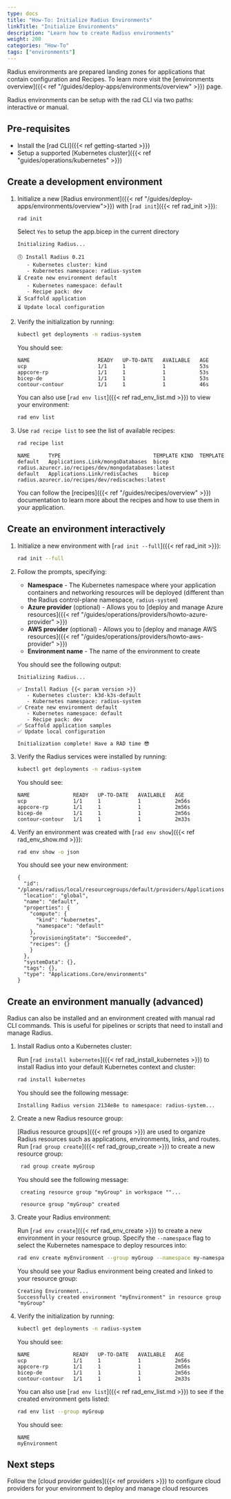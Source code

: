 ```yaml
---
type: docs
title: "How-To: Initialize Radius Environments"
linkTitle: "Initialize Environments"
description: "Learn how to create Radius environments"
weight: 200
categories: "How-To"
tags: ["environments"]
---
```


Radius environments are prepared landing zones for applications that contain configuration and Recipes. To learn more visit the [environments overview]({{< ref "/guides/deploy-apps/environments/overview" >}}) page.

Radius environments can be setup with the rad CLI via two paths: interactive or manual.

## Pre-requisites

- Install the [rad CLI]({{< ref getting-started >}})
- Setup a supported [Kubernetes cluster]({{< ref "guides/operations/kubernetes" >}})

## Create a development environment

1. Initialize a new [Radius environment]({{< ref "/guides/deploy-apps/environments/overview">}}) with [`rad init`]({{< ref rad_init >}}):
   ```bash
   rad init
   ```
   
   Select `Yes` to setup the app.bicep in the current directory

   ```
   Initializing Radius...                                                
                                                                      
   🕔 Install Radius 0.21                                             
      - Kubernetes cluster: kind
      - Kubernetes namespace: radius-system                              
   ⏳ Create new environment default                                     
      - Kubernetes namespace: default                                    
      - Recipe pack: dev                                                 
   ⏳ Scaffold application                                          
   ⏳ Update local configuration                                                 
   ```                                             

2. Verify the initialization by running:
   ```bash
   kubectl get deployments -n radius-system
   ```

   You should see:

   ```
   NAME                      READY   UP-TO-DATE   AVAILABLE   AGE
   ucp                       1/1     1            1           53s
   appcore-rp                1/1     1            1           53s
   bicep-de                  1/1     1            1           53s
   contour-contour           1/1     1            1           46s
   ```

   You can also use [`rad env list`]({{< ref rad_env_list.md >}}) to view your environment:
   
   ```bash
   rad env list
   ```
3. Use `rad recipe list` to see the list of available recipes:
   ```bash
   rad recipe list
   ```
   ```
   NAME      TYPE                              TEMPLATE KIND  TEMPLATE
   default   Applications.Link/mongoDatabases  bicep          radius.azurecr.io/recipes/dev/mongodatabases:latest
   default   Applications.Link/redisCaches     bicep          radius.azurecr.io/recipes/dev/rediscaches:latest
   ``` 
   You can follow the [recipes]({{< ref "/guides/recipes/overview" >}}) documentation to learn more about the recipes and how to use them in your application.

## Create an environment interactively

1. Initialize a new environment with [`rad init --full`]({{< ref rad_init >}}):
   ```bash
   rad init --full
   ```

1. Follow the prompts, specifying:
   - **Namespace** - The Kubernetes namespace where your application containers and networking resources will be deployed (different than the Radius control-plane namespace, `radius-system`)
   - **Azure provider** (optional) - Allows you to [deploy and manage Azure resources]({{< ref "/guides/operations/providers/howto-azure-provider" >}})
   - **AWS provider** (optional) - Allows you to [deploy and manage AWS resources]({{< ref "/guides/operations/providers/howto-aws-provider" >}})
   - **Environment name** - The name of the environment to create

   You should see the following output:

      ```
      Initializing Radius...                     

      ✅ Install Radius {{< param version >}}               
         - Kubernetes cluster: k3d-k3s-default   
         - Kubernetes namespace: radius-system   
      ✅ Create new environment default          
         - Kubernetes namespace: default 
         - Recipe pack: dev        
      ✅ Scaffold application samples            
      ✅ Update local configuration              

      Initialization complete! Have a RAD time 😎
      ```

1. Verify the Radius services were installed by running:
   ```bash
   kubectl get deployments -n radius-system
   ```

   You should see:

   ```
   NAME              READY   UP-TO-DATE   AVAILABLE   AGE
   ucp               1/1     1            1           2m56s
   appcore-rp        1/1     1            1           2m56s
   bicep-de          1/1     1            1           2m56s
   contour-contour   1/1     1            1           2m33s
   ```

1. Verify an environment was created with [`rad env show`]({{< ref rad_env_show.md >}}):

   ```bash
   rad env show -o json
   ```

   You should see your new environment:

   ```
   {
     "id": "/planes/radius/local/resourcegroups/default/providers/Applications.Core/environments/default",
     "location": "global",
     "name": "default",
     "properties": {
       "compute": {
         "kind": "kubernetes",
         "namespace": "default"
       },
       "provisioningState": "Succeeded",
       "recipes": {}
       }
     },
     "systemData": {},
     "tags": {},
     "type": "Applications.Core/environments"
   }
   ```

## Create an environment manually (advanced)

Radius can also be installed and an environment created with manual rad CLI commands. This is useful for pipelines or scripts that need to install and manage Radius.

1. Install Radius onto a Kubernetes cluster:

    Run [`rad install kubernetes`]({{< ref rad_install_kubernetes >}}) to install Radius into your default Kubernetes context and cluster:


    ```bash
    rad install kubernetes
    ```

    You should see the following message:

    ```
    Installing Radius version 2134e8e to namespace: radius-system...
    ```

1. Create a new Radius resource group:

   [Radius resource groups]({{< ref groups >}}) are used to organize Radius resources such as applications, environments, links, and routes. Run [`rad group create`]({{< ref rad_group_create >}}) to create a new resource group:

   ```bash
    rad group create myGroup
   ```

   You should see the following message:

   ```
    creating resource group "myGroup" in workspace ""...

    resource group "myGroup" created
   ```


1. Create your Radius environment:
   
   Run [`rad env create`]({{< ref rad_env_create >}}) to create a new environment in your resource group. Specify the `--namespace` flag to select the Kubernetes namespace to deploy resources into:
   
   ```bash
   rad env create myEnvironment --group myGroup --namespace my-namespace
   ```

   You should see your Radius environment being created and linked to your resource group:

   ```
   Creating Environment...
   Successfully created environment "myEnvironment" in resource group "myGroup"
   ```

1. Verify the initialization by running:
   ```bash
   kubectl get deployments -n radius-system
   ```

   You should see:

   ```
   NAME              READY   UP-TO-DATE   AVAILABLE   AGE
   ucp               1/1     1            1           2m56s
   appcore-rp        1/1     1            1           2m56s
   bicep-de          1/1     1            1           2m56s
   contour-contour   1/1     1            1           2m33s
   ```

   You can also use [`rad env list`]({{< ref rad_env_list.md >}}) to see if the created environment gets listed:

   ```bash
   rad env list --group myGroup
   ```

   You should see:

   ```
   NAME
   myEnvironment
   ```

## Next steps 

Follow the [cloud provider guides]({{< ref providers >}}) to configure cloud providers for your environment to deploy and manage cloud resources